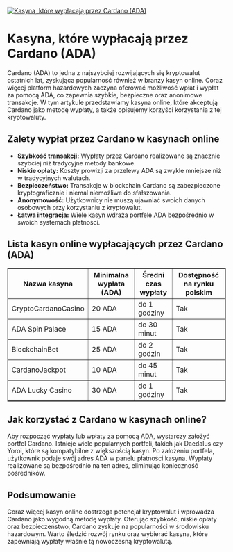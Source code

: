 [![Kasyna, które wypłacają przez Cardano (ADA)](https://123-caf.pages.dev/gitsignup.png)](https://vrmoo.ru/Bt82HjjY)

<h1>Kasyna, które wypłacają przez Cardano (ADA)</h1> <p>Cardano (ADA) to jedna z najszybciej rozwijających się kryptowalut ostatnich lat, zyskująca popularność również w branży kasyn online. Coraz więcej platform hazardowych zaczyna oferować możliwość wpłat i wypłat za pomocą ADA, co zapewnia szybkie, bezpieczne oraz anonimowe transakcje. W tym artykule przedstawiamy kasyna online, które akceptują Cardano jako metodę wypłaty, a także opisujemy korzyści korzystania z tej kryptowaluty.</p>  <h2>Zalety wypłat przez Cardano w kasynach online</h2> <ul>   <li><strong>Szybkość transakcji:</strong> Wypłaty przez Cardano realizowane są znacznie szybciej niż tradycyjne metody bankowe.</li>   <li><strong>Niskie opłaty:</strong> Koszty prowizji za przelewy ADA są zwykle mniejsze niż w tradycyjnych walutach.</li>   <li><strong>Bezpieczeństwo:</strong> Transakcje w blockchain Cardano są zabezpieczone kryptograficznie i niemal niemożliwe do sfałszowania.</li>   <li><strong>Anonymowość:</strong> Użytkownicy nie muszą ujawniać swoich danych osobowych przy korzystaniu z kryptowalut.</li>   <li><strong>Łatwa integracja:</strong> Wiele kasyn wdraża portfele ADA bezpośrednio w swoich systemach płatności.</li> </ul>  <h2>Lista kasyn online wypłacających przez Cardano (ADA)</h2> <table border="1" cellpadding="8" cellspacing="0">   <thead>     <tr>       <th>Nazwa kasyna</th>       <th>Minimalna wypłata (ADA)</th>       <th>Średni czas wypłaty</th>       <th>Dostępność na rynku polskim</th>     </tr>   </thead>   <tbody>     <tr>       <td>CryptoCardanoCasino</td>       <td>20 ADA</td>       <td>do 1 godziny</td>       <td>Tak</td>     </tr>     <tr>       <td>ADA Spin Palace</td>       <td>15 ADA</td>       <td>do 30 minut</td>       <td>Tak</td>     </tr>     <tr>       <td>BlockchainBet</td>       <td>25 ADA</td>       <td>do 2 godzin</td>       <td>Tak</td>     </tr>     <tr>       <td>CardanoJackpot</td>       <td>10 ADA</td>       <td>do 45 minut</td>       <td>Tak</td>     </tr>     <tr>       <td>ADA Lucky Casino</td>       <td>30 ADA</td>       <td>do 1 godziny</td>       <td>Tak</td>     </tr>   </tbody> </table>  <h2>Jak korzystać z Cardano w kasynach online?</h2> <p>Aby rozpocząć wypłaty lub wpłaty za pomocą ADA, wystarczy założyć portfel Cardano. Istnieje wiele popularnych portfeli, takich jak Daedalus czy Yoroi, które są kompatybilne z większością kasyn. Po założeniu portfela, użytkownik podaje swój adres ADA w panelu płatności kasyna. Wypłaty realizowane są bezpośrednio na ten adres, eliminując konieczność pośredników.</p>  <h2>Podsumowanie</h2> <p>Coraz więcej kasyn online dostrzega potencjał kryptowalut i wprowadza Cardano jako wygodną metodę wypłaty. Oferując szybkość, niskie opłaty oraz bezpieczeństwo, Cardano zyskuje na popularności w środowisku hazardowym. Warto śledzić rozwój rynku oraz wybierać kasyna, które zapewniają wypłaty właśnie tą nowoczesną kryptowalutą.</p>
